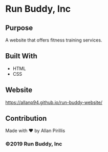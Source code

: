 # Run Buddy, Inc

## Purpose

A website that offers fitness training services.

## Built With

- HTML
- CSS

## Website

https://allanp94.github.io/run-buddy-website/

## Contribution

Made with ❤️ by Allan Pirillis

### ©️2019 Run Buddy, Inc
